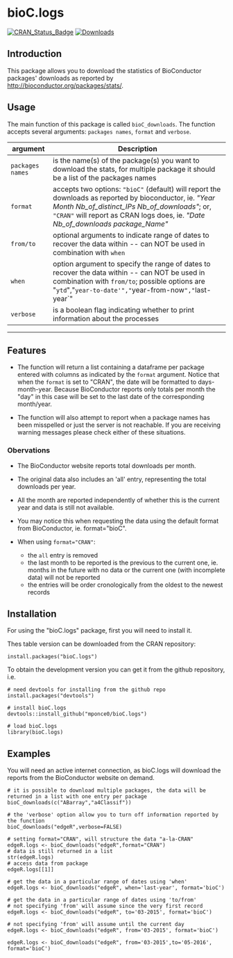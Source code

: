 # bioC.logs

[![CRAN_Status_Badge](http://www.r-pkg.org/badges/version-last-release/bioC.logs)](https://cran.r-project.org/package=bioC.logs)
[![Downloads](https://cranlogs.r-pkg.org/badges/bioC.logs)](https://cran.r-project.org/package=bioC.logs)

## Introduction
This package allows you to download the statistics of BioConductor packages'
downloads as reported by http://bioconductor.org/packages/stats/.


## Usage
The main function of this package is called ```bioC_downloads```.
The function accepts several arguments: `packages names`, `format` and `verbose`.

argument	 | Description
-----------|---------------
`packages names` | is the name(s) of the package(s) you want to download the stats, for multiple package it should be a list of the packages names
`format`     | accepts two options: `"bioC"` (default) will report the downloads as reported by bioconductor, ie. *"Year Month Nb_of_distinct_IPs Nb_of_downloads"*; or, `"CRAN"` will report as CRAN logs does, ie. *"Date  Nb_of_downloads package_Name"*
`from/to`    | optional arguments to indicate range of dates to recover the data within -- can NOT be used in combination with `when`
`when`       | option argument to specify the range of dates to recover the data within -- can NOT be used in combination with `from/to`; possible options are "`ytd`","`year-to-date'","`year-from-now`","`last-year`"
`verbose`    | is a boolean flag indicating whether to print information about the processes
---------------------------


## Features

* The function will return a list containing a dataframe per package entered with columns as indicated by the `format` argument.
Notice that when the `format` is set to "CRAN", the date will be formatted to days-month-year. Because BioConductor reports only totals per month the "day" in this case will be set to the last date of the corresponding month/year.

* The function will also attempt to report when a package names has been misspelled or just the server is not reachable.
If you are receiving warning messages please check either of these situations.

### Obervations
* The BioConductor website reports total downloads per month.
* The original data also includes an 'all' entry, representing the total downloads per year.
* All the month are reported independently of whether this is the current year and data is still not available.
* You may notice this when requesting the data using the default format from BioConductor, ie. format="bioC".

* When using `format="CRAN"`:
	- the `all` entry is removed
	- the last month to be reported is the previous to the current one, ie. months in the future with no data or the current one (with incomplete data) will not be reported
	- the entries will be order cronologically from the oldest to the newest records


## Installation

For using the "bioC.logs" package, first you will need to install it.

Thes table version can be downloaded from the CRAN repository:
```
install.packages("bioC.logs")
```

To obtain the development version you can get it from the github repository, i.e.
```
# need devtools for installing from the github repo
install.packages("devtools")

# install bioC.logs
devtools::install_github("mponce0/bioC.logs")

# load bioC.logs
library(bioC.logs)
```


## Examples
You will need an active internet connection, as bioC.logs will download the
reports from the BioConductor website on demand.

```
# it is possible to download multiple packages, the data will be returned in a list with one entry per package
bioC_downloads(c("ABarray","a4Classif"))

# the 'verbose' option allow you to turn off information reported by the function
bioC_downloads("edgeR",verbose=FALSE)

# setting format="CRAN", will structure the data "a-la-CRAN"
edgeR.logs <- bioC_downloads("edgeR",format="CRAN")
# data is still returned in a list
str(edgeR.logs)
# access data from package
edgeR.logs[[1]]

# get the data in a particular range of dates using 'when'
edgeR.logs <- bioC_downloads("edgeR", when='last-year', format='bioC')

# get the data in a particular range of dates using 'to/from'
# not specifying 'from' will assume since the very first record
edgeR.logs <- bioC_downloads("edgeR", to='03-2015', format='bioC')

# not specifying 'from' will assume until the current day
edgeR.logs <- bioC_downloads("edgeR", from='03-2015', format='bioC')

edgeR.logs <- bioC_downloads("edgeR", from='03-2015',to='05-2016', format='bioC')
```
